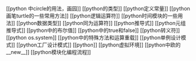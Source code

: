[[python 中circle的用法，画园]]
[[python的类型]]
[[python定义常量]]
[[python画笔turtle的一些常用方法]]
[[python逻辑运算符]]
[[python时间模块的一些用法]]
[[python数据类型]]
[[python同为运算符]]
[[python推导式]]
[[python元组推导式]]
[[python中的布尔值]]
[[python中的true和false]]
[[python转义符]]
[[python os.system]]
[[python中的特殊方法和运算重载]]
[[python单例设计模式]]
[[python工厂设计模式]]
[[python]]
[[python虚拟环境]]
[[python中欧的__new__]]
[[python模块化编程流程]]
